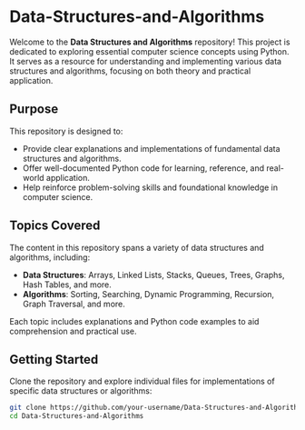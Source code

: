 # Data-Structures-and-Algorithms


Welcome to the **Data Structures and Algorithms** repository! This project is dedicated to exploring essential computer science concepts using Python. It serves as a resource for understanding and implementing various data structures and algorithms, focusing on both theory and practical application.

## Purpose

This repository is designed to:

- Provide clear explanations and implementations of fundamental data structures and algorithms.
- Offer well-documented Python code for learning, reference, and real-world application.
- Help reinforce problem-solving skills and foundational knowledge in computer science.

## Topics Covered

The content in this repository spans a variety of data structures and algorithms, including:

- **Data Structures**: Arrays, Linked Lists, Stacks, Queues, Trees, Graphs, Hash Tables, and more.
- **Algorithms**: Sorting, Searching, Dynamic Programming, Recursion, Graph Traversal, and more.

Each topic includes explanations and Python code examples to aid comprehension and practical use.

## Getting Started

Clone the repository and explore individual files for implementations of specific data structures or algorithms:

```bash
git clone https://github.com/your-username/Data-Structures-and-Algorithms.git
cd Data-Structures-and-Algorithms


